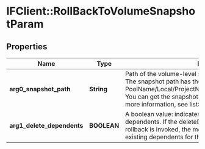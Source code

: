 # IFClient::RollBackToVolumeSnapshotParam

## Properties
Name | Type | Description | Notes
------------ | ------------- | ------------- | -------------
**arg0_snapshot_path** | **String** | Path of the volume-level snapshot that has to be rolled back. The snapshot path has the format: PoolName/Local/ProjectName/VolumeName@SnapshotName.  You can get the snapshotPath from the listSnapshots API. For more information, see listSnapshots.  | 
**arg1_delete_dependents** | **BOOLEAN** | A boolean value: indicates whether to delete the snapshot dependents. If the deleteDependents is set to false and rollback is invoked, the method throws an error  if there are existing dependents for the snapshot.  | 


